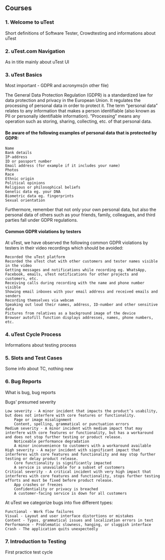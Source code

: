 ## Courses
### 1. Welcome to uTest
Short definitions of Software Tester, Crowdtesting and informations about uTest
### 2. uTest.com Navigation
As in title mainly about uTest UI
### 3.  uTest Basics
Most important - GDPR and acronyms(in other file)

The General Data Protection Regulation (GDPR) is a standardized law for data protection and privacy in the European Union. It regulates the processing of personal data in order to protect it. The term “personal data” relates to any information that makes a person identifiable (also known as PII or personally identifiable information). ”Processing” means any operation such as storing, sharing, collecting, etc. of that personal data.
#### Be aware of the following examples of personal data that is protected by GDPR:

    Name
    Bank details
    IP-address
    ID or passport number
    Email address (for example if it includes your name)
    Photos
    Race
    Ethnic origin
    Political opinions
    Religious or philosophical beliefs
    Genetic data eg. your DNA
    Biometric data eg. fingerprints
    Sexual orientation

Furthermore, remember that not only your own personal data, but also the personal data of others such as your friends, family, colleagues, and third parties fall under GDPR regulations.

#### Common GDPR violations by testers

At uTest, we have observed the following common GDPR violations by testers in their video recordings which should be avoided:

    Recorded the uTest platform
    Recorded the uTest chat with other customers and tester names visible in the video
    Getting messages and notifications while recording eg. WhatsApp, Facebook, emails, uTest notifications for other projects and customers, etc.
    Receiving calls during recording with the name and phone number visible
    Showing email inboxes with your email address and received emails and senders
    Recording themselves via webcam
    Speaking out loud their names, address, ID-number and other sensitive data
    Pictures from relatives as a background image of the device
    Browser autofill function displays addresses, names, phone numbers, etc.


### 4. uTest Cycle Process
Informations about testing process

### 5. Slots and Test Cases
Some info about TC, nothing new

### 6. Bug Reports
What is bug, bug reports

Bugs’ presumed severity

    Low severity - A minor incident that impacts the product’s usability, but does not interfere with core features or functionality.
        Page or image misalignment
        Content, spelling, grammatical or punctuation errors
    Medium severity - A minor incident with medium impact that may interfere with core features or functionality, but has a workaround and does not stop further testing or product release.
        Noticeable performance degradation
        A minor inconvenience to customers with a workaround available
    High severity - A major incident with significant impact that interferes with core features and functionality and may stop further testing or delay product release.
        Core functionality is significantly impacted
        A service is unavailable for a subset of customers
    Critical severity - A critical incident with very high impact that interferes with core features and functionality, stops further testing efforts and must be fixed before product release.
        App crashes or freezes
        Confidentiality or privacy is breached
        A customer-facing service is down for all customers


At uTest we categorize bugs into five different types:

    Functional - Work flow failures
    Visual - Layout and user interface distortions or mistakes
    Content - Typos, grammatical issues and localization errors in text
    Performance - Problematic slowness, hanging, or sluggish interface
    Crash - The application quits unexpectedly
    
### 7. Introduction to Testing
First practice test cycle
   